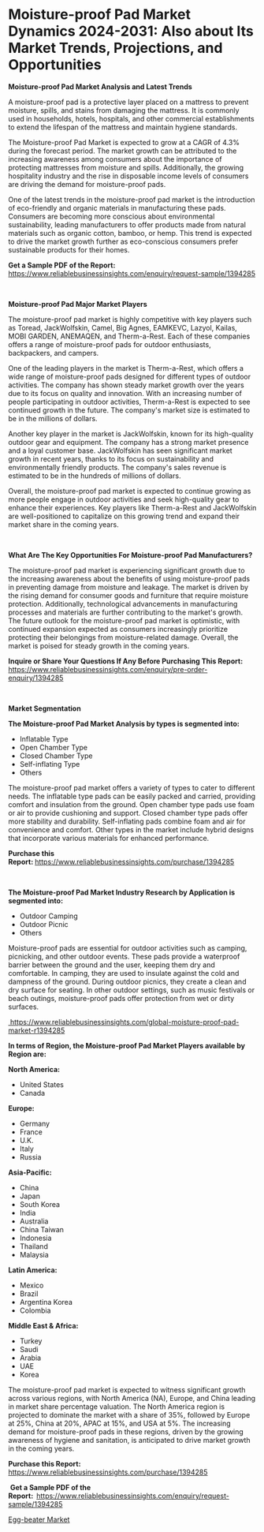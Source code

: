 <p><h1>Moisture-proof Pad Market Dynamics 2024-2031: Also about Its Market Trends, Projections, and Opportunities</h1></p><p><strong>Moisture-proof Pad Market Analysis and Latest Trends</strong></p>
<p><p>A moisture-proof pad is a protective layer placed on a mattress to prevent moisture, spills, and stains from damaging the mattress. It is commonly used in households, hotels, hospitals, and other commercial establishments to extend the lifespan of the mattress and maintain hygiene standards.</p><p>The Moisture-proof Pad Market is expected to grow at a CAGR of 4.3% during the forecast period. The market growth can be attributed to the increasing awareness among consumers about the importance of protecting mattresses from moisture and spills. Additionally, the growing hospitality industry and the rise in disposable income levels of consumers are driving the demand for moisture-proof pads.</p><p>One of the latest trends in the moisture-proof pad market is the introduction of eco-friendly and organic materials in manufacturing these pads. Consumers are becoming more conscious about environmental sustainability, leading manufacturers to offer products made from natural materials such as organic cotton, bamboo, or hemp. This trend is expected to drive the market growth further as eco-conscious consumers prefer sustainable products for their homes.</p></p>
<p><strong>Get a Sample PDF of the Report:&nbsp;</strong> <a href="https://www.reliablebusinessinsights.com/enquiry/request-sample/1394285">https://www.reliablebusinessinsights.com/enquiry/request-sample/1394285</a></p>
<p>&nbsp;</p>
<p><strong>Moisture-proof Pad Major Market Players</strong></p>
<p><p>The moisture-proof pad market is highly competitive with key players such as Toread, JackWolfskin, Camel, Big Agnes, EAMKEVC, Lazyol, Kailas, MOBI GARDEN, ANEMAQEN, and Therm-a-Rest. Each of these companies offers a range of moisture-proof pads for outdoor enthusiasts, backpackers, and campers.</p><p>One of the leading players in the market is Therm-a-Rest, which offers a wide range of moisture-proof pads designed for different types of outdoor activities. The company has shown steady market growth over the years due to its focus on quality and innovation. With an increasing number of people participating in outdoor activities, Therm-a-Rest is expected to see continued growth in the future. The company's market size is estimated to be in the millions of dollars.</p><p>Another key player in the market is JackWolfskin, known for its high-quality outdoor gear and equipment. The company has a strong market presence and a loyal customer base. JackWolfskin has seen significant market growth in recent years, thanks to its focus on sustainability and environmentally friendly products. The company's sales revenue is estimated to be in the hundreds of millions of dollars.</p><p>Overall, the moisture-proof pad market is expected to continue growing as more people engage in outdoor activities and seek high-quality gear to enhance their experiences. Key players like Therm-a-Rest and JackWolfskin are well-positioned to capitalize on this growing trend and expand their market share in the coming years.</p></p>
<p>&nbsp;</p>
<p><strong>What Are The Key Opportunities For Moisture-proof Pad Manufacturers?</strong></p>
<p><p>The moisture-proof pad market is experiencing significant growth due to the increasing awareness about the benefits of using moisture-proof pads in preventing damage from moisture and leakage. The market is driven by the rising demand for consumer goods and furniture that require moisture protection. Additionally, technological advancements in manufacturing processes and materials are further contributing to the market's growth. The future outlook for the moisture-proof pad market is optimistic, with continued expansion expected as consumers increasingly prioritize protecting their belongings from moisture-related damage. Overall, the market is poised for steady growth in the coming years.</p></p>
<p><strong>Inquire or Share Your Questions If Any Before Purchasing This Report:</strong> <a href="https://www.reliablebusinessinsights.com/enquiry/pre-order-enquiry/1394285">https://www.reliablebusinessinsights.com/enquiry/pre-order-enquiry/1394285</a></p>
<p>&nbsp;</p>
<p><strong>Market Segmentation</strong></p>
<p><strong>The Moisture-proof Pad Market Analysis by types is segmented into:</strong></p>
<p><ul><li>Inflatable Type</li><li>Open Chamber Type</li><li>Closed Chamber Type</li><li>Self-inflating Type</li><li>Others</li></ul></p>
<p><p>The moisture-proof pad market offers a variety of types to cater to different needs. The inflatable type pads can be easily packed and carried, providing comfort and insulation from the ground. Open chamber type pads use foam or air to provide cushioning and support. Closed chamber type pads offer more stability and durability. Self-inflating pads combine foam and air for convenience and comfort. Other types in the market include hybrid designs that incorporate various materials for enhanced performance.</p></p>
<p><strong>Purchase this Report:&nbsp;</strong><a href="https://www.reliablebusinessinsights.com/purchase/1394285">https://www.reliablebusinessinsights.com/purchase/1394285</a></p>
<p>&nbsp;</p>
<p><strong>The Moisture-proof Pad Market Industry Research by Application is segmented into:</strong></p>
<p><ul><li>Outdoor Camping</li><li>Outdoor Picnic</li><li>Others</li></ul></p>
<p><p>Moisture-proof pads are essential for outdoor activities such as camping, picnicking, and other outdoor events. These pads provide a waterproof barrier between the ground and the user, keeping them dry and comfortable. In camping, they are used to insulate against the cold and dampness of the ground. During outdoor picnics, they create a clean and dry surface for seating. In other outdoor settings, such as music festivals or beach outings, moisture-proof pads offer protection from wet or dirty surfaces.</p></p>
<p><a href="https://www.reliablebusinessinsights.com/global-moisture-proof-pad-market-r1394285">&nbsp;https://www.reliablebusinessinsights.com/global-moisture-proof-pad-market-r1394285</a></p>
<p><strong>In terms of Region, the Moisture-proof Pad Market Players available by Region are:</strong></p>
<p>
    <p> <strong> North America: </strong>
        <ul>
            <li>United States</li>
            <li>Canada</li>
        </ul>
        </p> 
    <p> <strong> Europe: </strong>
        <ul>
            <li>Germany</li>
            <li>France</li>
            <li>U.K.</li>
            <li>Italy</li>
            <li>Russia</li>
        </ul>
        </p> 
    <p> <strong> Asia-Pacific: </strong>
        <ul>
            <li>China</li>
            <li>Japan</li>
            <li>South Korea</li>
            <li>India</li>
            <li>Australia</li>
            <li>China Taiwan</li>
            <li>Indonesia</li>
            <li>Thailand</li>
            <li>Malaysia</li>
        </ul>
        </p> 
    <p> <strong> Latin America: </strong>
        <ul>
            <li>Mexico</li>
            <li>Brazil</li>
            <li>Argentina Korea</li>
            <li>Colombia</li>
        </ul>
        </p> 
    <p> <strong> Middle East & Africa: </strong>
        <ul>
            <li>Turkey</li>
            <li>Saudi</li>
            <li>Arabia</li>
            <li>UAE</li>
            <li>Korea</li>
        </ul>
    </p>
    </p>
<p><p>The moisture-proof pad market is expected to witness significant growth across various regions, with North America (NA), Europe, and China leading in market share percentage valuation. The North America region is projected to dominate the market with a share of 35%, followed by Europe at 25%, China at 20%, APAC at 15%, and USA at 5%. The increasing demand for moisture-proof pads in these regions, driven by the growing awareness of hygiene and sanitation, is anticipated to drive market growth in the coming years.</p></p>
<p><strong>Purchase this Report: </strong><a href="https://www.reliablebusinessinsights.com/purchase/1394285">https://www.reliablebusinessinsights.com/purchase/1394285</a></p>
<p>&nbsp;<strong>Get a Sample PDF of the Report:&nbsp;&nbsp;</strong><a href="https://www.reliablebusinessinsights.com/enquiry/request-sample/1394285">https://www.reliablebusinessinsights.com/enquiry/request-sample/1394285</a></p>
<p><strong></strong></p>
<p><p><a href="https://github.com/AnnChovey2023/Market-Research-Report-List-1/blob/main/egg-beater-market.md">Egg-beater Market</a></p></p>